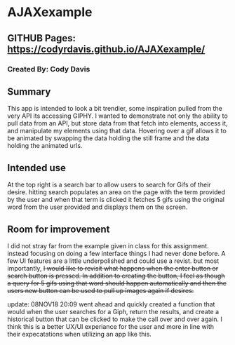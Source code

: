 # AJAXexample

## GITHUB Pages: https://codyrdavis.github.io/AJAXexample/

### Created By: Cody Davis

## Summary
This app is intended to look a bit trendier, some inspiration pulled from the very API its accessing GIPHY. I wanted to demonstrate not only the ability to pull data from an API, but store data from that fetch into elements, access it, and manipulate my elements using that data. Hovering over a gif allows it to be animated by swapping the data holding the still frame and the data holding the animated urls.

## Intended use

At the top right is a search bar to allow users to search for Gifs of their desire. hitting search populates an area on the page with the term provided by the user and when that term is clicked it fetches 5 gifs using the original word from the user provided and displays them on the screen.

## Room for improvement

I did not stray far from the example given in class for this assignment. instead focusing on doing a few interface things I had never done before. A few UI features are a little underpolished and could use a revist. but most importantly, ~~I would like to revisit what happens when the enter button or search button is pressed. In addition to creating the button, I feel as though a query for 5 gifs using that word should happen automatically and then the users new button can be used to pull up images again if desires.~~

update: 08NOV18 20:09
went ahead and quickly created a function that would when the user searches for a Giph, return the results, and create a historical button that can be clicked to make the call over and over again. I think this is a better UX/UI experiance for the user and more in line with their expecatations when utilizing an app like this.
